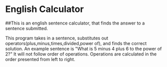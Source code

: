 English Calculator
==========

##This is an english sentence calculator, that finds the answer to a sentence submitted. 

This program takes in a sentence, substitutes out operators(plus,minus,times,divided,power of), and finds the correct solution.
An example sentence is "What is 5 minus 4 plus 6 to the power of 2?" It will not follow order of operations.
Operations are calculated in the order presented from left to right.
